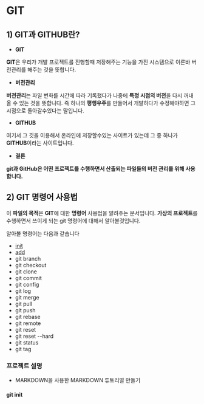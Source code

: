 # GIT

## 1) GIT과 GITHUB란?
* **GIT**

**GIT**은 우리가 개발 프로젝트를 진행할때 저장해주는 기능을 가진 시스템으로 이른바 버전관리를 해주는 것을 뜻합니다.

* **버전관리**

**버전관리**는 파일 변화를 시간에 따라 기록했다가 나중에 **특정 시점의 버전**을 다시 꺼내올 수 있는 것을 뜻합니다. 즉 하나의 **평행우주**를 만들어서 개발하다가 수정해야하면 그 시점으로 돌아갈수있다는 말입니다.

* **GITHUB**

여기서 그 깃을 이용해서 온라인에 저장할수있는 사이트가 있는데 그 중 하나가 **GITHUB**이라는 사이트입니다.

* **결론**

**git과 GitHub은 어떤 프로젝트를 수행하면서 산출되는 파일들의 버전 관리를 위해 사용합니다.**

## 2) GIT 명령어 사용법

 이 **파일의 목적**은 **GIT**에 대한 **명령어** 사용법을 알려주는 문서입니다. **가상의 프로젝트**를 수행하면서 쓰이게 되는 git 명령어에 대해서 알아볼것입니다.

 알아볼 명령어는 다음과 같습니다

* [init](#git-init)
* [add](#git-add)
* git branch
* git checkout
* git clone
* git commit
* git config
* git log
* git merge
* git pull
* git push
* git rebase
* git remote
* git reset
* git reset --hard
* git status
* git tag

### 프로젝트 설명

* MARKDOWN을 사용한 MARKDOWN 튜토리얼 만들기

#### git init

